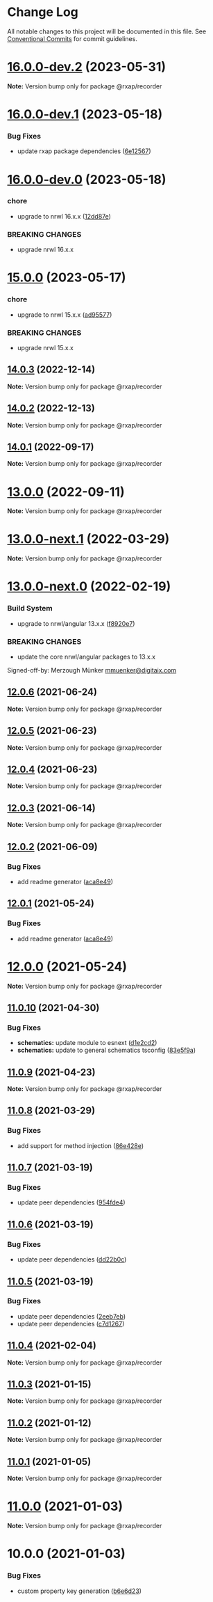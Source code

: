 # Change Log

All notable changes to this project will be documented in this file.
See [Conventional Commits](https://conventionalcommits.org) for commit guidelines.

# [16.0.0-dev.2](https://gitlab.com/rxap/packages/compare/@rxap/recorder@16.0.0-dev.1...@rxap/recorder@16.0.0-dev.2) (2023-05-31)

**Note:** Version bump only for package @rxap/recorder





# [16.0.0-dev.1](https://gitlab.com/rxap/packages/compare/@rxap/recorder@16.0.0-dev.0...@rxap/recorder@16.0.0-dev.1) (2023-05-18)


### Bug Fixes

* update rxap package dependencies ([6e12567](https://gitlab.com/rxap/packages/commit/6e12567c05ee3c504da5079cb393660f2ab4cd30))





# [16.0.0-dev.0](https://gitlab.com/rxap/packages/compare/@rxap/recorder@15.0.0...@rxap/recorder@16.0.0-dev.0) (2023-05-18)


### chore

* upgrade to nrwl 16.x.x ([12dd87e](https://gitlab.com/rxap/packages/commit/12dd87ef38d465c8af33cd26f7d5d7714bf7c392))


### BREAKING CHANGES

* upgrade nrwl 16.x.x





# [15.0.0](https://gitlab.com/rxap/packages/compare/@rxap/recorder@14.0.3...@rxap/recorder@15.0.0) (2023-05-17)


### chore

* upgrade to nrwl 15.x.x ([ad95577](https://gitlab.com/rxap/packages/commit/ad95577538adc5cd134cde8d1ff3b8fad52c9c2b))


### BREAKING CHANGES

* upgrade nrwl 15.x.x





## [14.0.3](https://gitlab.com/rxap/packages/compare/@rxap/recorder@14.0.2...@rxap/recorder@14.0.3) (2022-12-14)

**Note:** Version bump only for package @rxap/recorder





## [14.0.2](https://gitlab.com/rxap/packages/compare/@rxap/recorder@14.0.1...@rxap/recorder@14.0.2) (2022-12-13)

**Note:** Version bump only for package @rxap/recorder





## [14.0.1](https://gitlab.com/rxap/packages/compare/@rxap/recorder@13.0.0...@rxap/recorder@14.0.1) (2022-09-17)

**Note:** Version bump only for package @rxap/recorder





# [13.0.0](https://gitlab.com/rxap/packages/compare/@rxap/recorder@13.0.0-next.1...@rxap/recorder@13.0.0) (2022-09-11)

**Note:** Version bump only for package @rxap/recorder





# [13.0.0-next.1](https://gitlab.com/rxap/packages/compare/@rxap/recorder@13.0.0-next.0...@rxap/recorder@13.0.0-next.1) (2022-03-29)

**Note:** Version bump only for package @rxap/recorder





# [13.0.0-next.0](https://gitlab.com/rxap/packages/compare/@rxap/recorder@12.0.6...@rxap/recorder@13.0.0-next.0) (2022-02-19)


### Build System

* upgrade to nrwl/angular 13.x.x ([f8920e7](https://gitlab.com/rxap/packages/commit/f8920e7dde7bd2d4b4efac2b7097543d51482f81))


### BREAKING CHANGES

* update the core nrwl/angular packages to 13.x.x

Signed-off-by: Merzough Münker <mmuenker@digitaix.com>





## [12.0.6](https://gitlab.com/rxap/packages/compare/@rxap/recorder@12.0.5...@rxap/recorder@12.0.6) (2021-06-24)

**Note:** Version bump only for package @rxap/recorder





## [12.0.5](https://gitlab.com/rxap/packages/compare/@rxap/recorder@12.0.4...@rxap/recorder@12.0.5) (2021-06-23)

**Note:** Version bump only for package @rxap/recorder





## [12.0.4](https://gitlab.com/rxap/packages/compare/@rxap/recorder@12.0.3...@rxap/recorder@12.0.4) (2021-06-23)

**Note:** Version bump only for package @rxap/recorder





## [12.0.3](https://gitlab.com/rxap/packages/compare/@rxap/recorder@12.0.2...@rxap/recorder@12.0.3) (2021-06-14)

**Note:** Version bump only for package @rxap/recorder





## [12.0.2](https://gitlab.com/rxap/packages/compare/@rxap/recorder@11.0.11...@rxap/recorder@12.0.2) (2021-06-09)


### Bug Fixes

* add readme generator ([aca8e49](https://gitlab.com/rxap/packages/commit/aca8e495f06d81edf14e56fdd1e6a3c2d7de4c50))





## [12.0.1](https://gitlab.com/rxap/packages/compare/@rxap/recorder@12.0.0...@rxap/recorder@12.0.1) (2021-05-24)


### Bug Fixes

* add readme generator ([aca8e49](https://gitlab.com/rxap/packages/commit/aca8e495f06d81edf14e56fdd1e6a3c2d7de4c50))





# [12.0.0](https://gitlab.com/rxap/packages/compare/@rxap/recorder@11.0.10...@rxap/recorder@12.0.0) (2021-05-24)

**Note:** Version bump only for package @rxap/recorder





## [11.0.10](https://gitlab.com/rxap/packages/compare/@rxap/recorder@11.0.9...@rxap/recorder@11.0.10) (2021-04-30)


### Bug Fixes

* **schematics:** update module to esnext ([d1e2cd2](https://gitlab.com/rxap/packages/commit/d1e2cd252f3866471935131187b3acaefe2cca82))
* **schematics:** update to general schematics tsconfig ([83e5f9a](https://gitlab.com/rxap/packages/commit/83e5f9a0cf1810686a503425d87a5e4ae30b8c84))





## [11.0.9](https://gitlab.com/rxap/packages/compare/@rxap/recorder@11.0.8...@rxap/recorder@11.0.9) (2021-04-23)

**Note:** Version bump only for package @rxap/recorder





## [11.0.8](https://gitlab.com/rxap/packages/compare/@rxap/recorder@11.0.7...@rxap/recorder@11.0.8) (2021-03-29)


### Bug Fixes

* add support for method injection ([86e428e](https://gitlab.com/rxap/packages/commit/86e428e074b0a3fb42623db91a00c36845e7bccc))





## [11.0.7](https://gitlab.com/rxap/packages/compare/@rxap/recorder@11.0.6...@rxap/recorder@11.0.7) (2021-03-19)


### Bug Fixes

* update peer dependencies ([954fde4](https://gitlab.com/rxap/packages/commit/954fde47836ff0c1f25a77c33ff871ddc7685b6c))





## [11.0.6](https://gitlab.com/rxap/packages/compare/@rxap/recorder@11.0.5...@rxap/recorder@11.0.6) (2021-03-19)


### Bug Fixes

* update peer dependencies ([dd22b0c](https://gitlab.com/rxap/packages/commit/dd22b0ce053bc266c7aea659a2faf3be39f424e7))





## [11.0.5](https://gitlab.com/rxap/packages/compare/@rxap/recorder@11.0.4...@rxap/recorder@11.0.5) (2021-03-19)


### Bug Fixes

* update peer dependencies ([2eeb7eb](https://gitlab.com/rxap/packages/commit/2eeb7eb85eedd6d610e855dc1724c7153cf01fd0))
* update peer dependencies ([c7d1267](https://gitlab.com/rxap/packages/commit/c7d12671f3efc198985cddee92caa2558e74b023))





## [11.0.4](https://gitlab.com/rxap/packages/compare/@rxap/recorder@11.0.3...@rxap/recorder@11.0.4) (2021-02-04)

**Note:** Version bump only for package @rxap/recorder





## [11.0.3](https://gitlab.com/rxap/packages/compare/@rxap/recorder@11.0.2...@rxap/recorder@11.0.3) (2021-01-15)

**Note:** Version bump only for package @rxap/recorder





## [11.0.2](https://gitlab.com/rxap/packages/compare/@rxap/recorder@11.0.1...@rxap/recorder@11.0.2) (2021-01-12)

**Note:** Version bump only for package @rxap/recorder





## [11.0.1](https://gitlab.com/rxap/packages/compare/@rxap/recorder@11.0.0...@rxap/recorder@11.0.1) (2021-01-05)

**Note:** Version bump only for package @rxap/recorder





# [11.0.0](https://gitlab.com/rxap/packages/compare/@rxap/recorder@10.0.0...@rxap/recorder@11.0.0) (2021-01-03)

**Note:** Version bump only for package @rxap/recorder





# 10.0.0 (2021-01-03)


### Bug Fixes

* custom property key generation ([b6e6d23](https://gitlab.com/rxap/packages/commit/b6e6d23215f0b35e0de2d35003b186a3d435b8e4))
